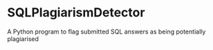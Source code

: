 # SQLPlagiarismDetector
A Python program to flag submitted SQL answers as being potentially plagiarised
